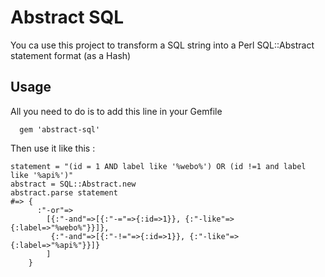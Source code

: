 # Abstract SQL

You ca use this project to transform a SQL string into a Perl SQL::Abstract statement format (as a Hash)

## Usage

All you need to do is to add this line in your Gemfile

      gem 'abstract-sql'

Then use it like this :

    statement = "(id = 1 AND label like '%webo%') OR (id !=1 and label like '%api%')"
    abstract = SQL::Abstract.new
    abstract.parse statement
    #=> {
          :"-or"=>
            [{:"-and"=>[{:"-="=>{:id=>1}}, {:"-like"=>{:label=>"%webo%"}}]},
             {:"-and"=>[{:"-!="=>{:id=>1}}, {:"-like"=>{:label=>"%api%"}}]}
            ]
        }


